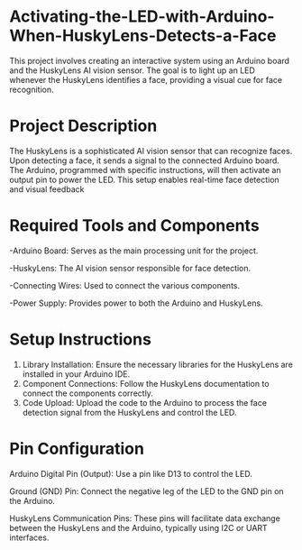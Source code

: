 # Activating-the-LED-with-Arduino-When-HuskyLens-Detects-a-Face
This project involves creating an interactive system using an Arduino board and the HuskyLens AI vision sensor. The goal is to light up an LED whenever the HuskyLens identifies a face, providing a visual cue for face recognition.

# Project Description
The HuskyLens is a sophisticated AI vision sensor that can recognize faces. Upon detecting a face, it sends a signal to the connected Arduino board. The Arduino, programmed with specific instructions, will then activate an output pin to power the LED. This setup enables real-time face detection and visual feedback


# Required Tools and Components

-Arduino Board: Serves as the main processing unit for the project.

-HuskyLens: The AI vision sensor responsible for face detection.

-Connecting Wires: Used to connect the various components.

-Power Supply: Provides power to both the Arduino and HuskyLens.

# Setup Instructions
1. Library Installation: Ensure the necessary libraries for the HuskyLens are installed in your Arduino IDE.
2. Component Connections: Follow the HuskyLens documentation to connect the components correctly.
3. Code Upload: Upload the code to the Arduino to process the face detection signal from the HuskyLens and control the LED.

# Pin Configuration

Arduino Digital Pin (Output): Use a pin like D13 to control the LED.

Ground (GND) Pin: Connect the negative leg of the LED to the GND pin on the Arduino.

HuskyLens Communication Pins: These pins will facilitate data exchange between the HuskyLens and the Arduino, typically using I2C or UART interfaces.

